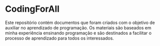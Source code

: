 # CodingForAll
Este repositório contém documentos que foram criados com o objetivo de auxiliar no aprendizado de programação. Os materiais são baseados em minha experiência ensinando programação e são destinados a facilitar o processo de aprendizado para todos os interessados.
